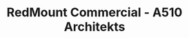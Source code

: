 ---
title: 'RedMount Commercial - A510 Architekts'
description: 'RedMount Commercial - A510 Architekts'

layout: project
permalink: /projects/:path
image: /images/projects/redmount-commercial/redmount-commercial-01_1600w.jpg


weight: 85

name: RedMount Commercial

type: Commercial
area: 15000 m2
location: Moscow
year: 2013
---